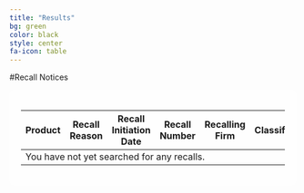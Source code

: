 ```yaml
---
title: "Results"
bg: green
color: black
style: center
fa-icon: table
---
```


#Recall Notices

<div class="table-responsive" style="background-color: rgba(255, 255, 255, .8); border-radius: 10px; padding: 20px;">
	<table id="themeTable" class="table">
		<thead>
			<tr>
				<th>Product</th>
				<th>Recall Reason</th>
				<th>Recall Initiation Date</th>
				<th>Recall Number</th>
				<th>Recalling Firm</th>
				<th>Classification</th>
				<th>Code Info</th>
				<th>Distribution Pattern</th>
			</tr>
		</thead>
		<tbody id="table_body">
			<tr>
				<td colspan="8">You have not yet searched for any recalls.</td>
			</tr>
		</tbody>
	</table>
</div>

<div id="shareDiv" style="background-color: rgba(255, 255, 255, .8); border-radius: 10px; padding: 20px; width: 100%; display: none; margin-top: 10px;">
	<h3 style="float: left;">Share Results:</h3>
	<a id="shareTwitter" href="https://twitter.com/share" class="twitter-share-button" data-url="http://usfoodrecall.com">Tweet</a>
	<script>!function(d,s,id){var js,fjs=d.getElementsByTagName(s)[0],p=/^http:/.test(d.location)?'http':'https';if(!d.getElementById(id)){js=d.createElement(s);js.id=id;js.src=p+'://platform.twitter.com/widgets.js';fjs.parentNode.insertBefore(js,fjs);}}(document, 'script', 'twitter-wjs');</script>
	
	<input type="textbox" style="width: 100%;" id="searchURL"></input>
</div>